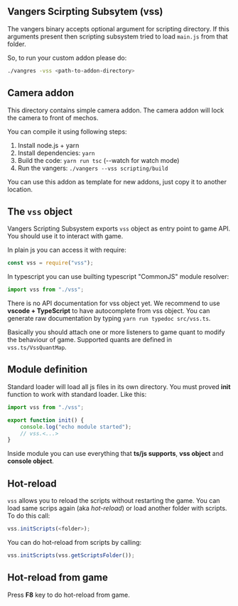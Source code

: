 ## Vangers Scirpting Subsytem (vss)

The vangers binary accepts optional argument for scripting directory. If this arguments present then scripting subsystem tried to load `main.js` from that folder.

So, to run your custom addon please do:

```bash
./vangres -vss <path-to-addon-directory>
```

## Camera addon

This directory contains simple camera addon. The camera addon will lock the camera
to front of mechos.

You can compile it using following steps:

1. Install node.js + yarn
2. Install dependencies: `yarn`
3. Build the code: `yarn run tsc` (--watch for watch mode)
4. Run the vangers: `./vangers --vss scripting/build`

You can use this addon as template for new addons, just copy it to another location.

## The `vss` object

Vangers Scripting Subsystem exports `vss` object as entry point to game API.
You should use it to interact with game.

In plain js you can access it with require:

```js
const vss = require("vss");
```

In typescript you can use builting typescript "CommonJS" module resolver:

```ts
import vss from "./vss";
```

There is no API documentation for vss object yet. We recommend to use **vscode + TypeScript** to have autocomplete from vss object. You can generate raw documentation by typing `yarn run typedoc src/vss.ts`.

Basically you should attach one or more listeners to game quant to modify the behaviour of game. Supported
quants are defined in `vss.ts/VssQuantMap`.

## Module definition

Standard loader will load all js files in its own directory. You must proved **init** function to work
with standard loader. Like this:

```ts
import vss from "./vss";

export function init() {
    console.log("echo module started");
    // vss.<...>
}
```

Inside module you can use everything that **ts/js supports**, **vss object** and **console object**.

## Hot-reload

`vss` allows you to reload the scripts without restarting the game. You can load same scrips again (aka *hot-reload*) or
load another folder with scripts. To do this call:

```ts
vss.initScripts(<folder>);
```

You can do hot-reload from scripts by calling: 

```ts
vss.initScripts(vss.getScriptsFolder());
```

## Hot-reload from game

Press **F8** key to do hot-reload from game.